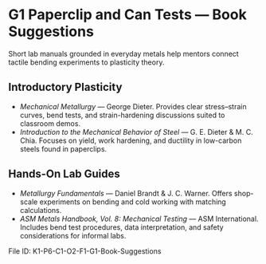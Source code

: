 # G1 Paperclip and Can Tests — Book Suggestions

Short lab manuals grounded in everyday metals help mentors connect tactile bending experiments to plasticity theory.

## Introductory Plasticity
- *Mechanical Metallurgy* — George Dieter. Provides clear stress–strain curves, bend tests, and strain-hardening discussions suited to classroom demos.
- *Introduction to the Mechanical Behavior of Steel* — G. E. Dieter & M. C. Chia. Focuses on yield, work hardening, and ductility in low-carbon steels found in paperclips.

## Hands-On Lab Guides
- *Metallurgy Fundamentals* — Daniel Brandt & J. C. Warner. Offers shop-scale experiments on bending and cold working with matching calculations.
- *ASM Metals Handbook, Vol. 8: Mechanical Testing* — ASM International. Includes bend test procedures, data interpretation, and safety considerations for informal labs.

File ID: K1-P6-C1-O2-F1-G1-Book-Suggestions
